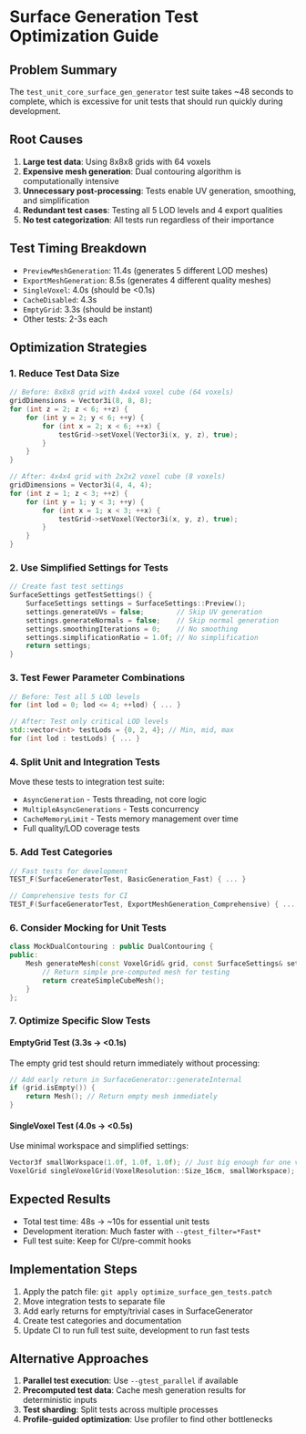 # Surface Generation Test Optimization Guide

## Problem Summary
The `test_unit_core_surface_gen_generator` test suite takes ~48 seconds to complete, which is excessive for unit tests that should run quickly during development.

## Root Causes
1. **Large test data**: Using 8x8x8 grids with 64 voxels
2. **Expensive mesh generation**: Dual contouring algorithm is computationally intensive
3. **Unnecessary post-processing**: Tests enable UV generation, smoothing, and simplification
4. **Redundant test cases**: Testing all 5 LOD levels and 4 export qualities
5. **No test categorization**: All tests run regardless of their importance

## Test Timing Breakdown
- `PreviewMeshGeneration`: 11.4s (generates 5 different LOD meshes)
- `ExportMeshGeneration`: 8.5s (generates 4 different quality meshes)
- `SingleVoxel`: 4.0s (should be <0.1s)
- `CacheDisabled`: 4.3s
- `EmptyGrid`: 3.3s (should be instant)
- Other tests: 2-3s each

## Optimization Strategies

### 1. Reduce Test Data Size
```cpp
// Before: 8x8x8 grid with 4x4x4 voxel cube (64 voxels)
gridDimensions = Vector3i(8, 8, 8);
for (int z = 2; z < 6; ++z) {
    for (int y = 2; y < 6; ++y) {
        for (int x = 2; x < 6; ++x) {
            testGrid->setVoxel(Vector3i(x, y, z), true);
        }
    }
}

// After: 4x4x4 grid with 2x2x2 voxel cube (8 voxels)
gridDimensions = Vector3i(4, 4, 4);
for (int z = 1; z < 3; ++z) {
    for (int y = 1; y < 3; ++y) {
        for (int x = 1; x < 3; ++x) {
            testGrid->setVoxel(Vector3i(x, y, z), true);
        }
    }
}
```

### 2. Use Simplified Settings for Tests
```cpp
// Create fast test settings
SurfaceSettings getTestSettings() {
    SurfaceSettings settings = SurfaceSettings::Preview();
    settings.generateUVs = false;        // Skip UV generation
    settings.generateNormals = false;    // Skip normal generation
    settings.smoothingIterations = 0;    // No smoothing
    settings.simplificationRatio = 1.0f; // No simplification
    return settings;
}
```

### 3. Test Fewer Parameter Combinations
```cpp
// Before: Test all 5 LOD levels
for (int lod = 0; lod <= 4; ++lod) { ... }

// After: Test only critical LOD levels
std::vector<int> testLods = {0, 2, 4}; // Min, mid, max
for (int lod : testLods) { ... }
```

### 4. Split Unit and Integration Tests
Move these tests to integration test suite:
- `AsyncGeneration` - Tests threading, not core logic
- `MultipleAsyncGenerations` - Tests concurrency
- `CacheMemoryLimit` - Tests memory management over time
- Full quality/LOD coverage tests

### 5. Add Test Categories
```cpp
// Fast tests for development
TEST_F(SurfaceGeneratorTest, BasicGeneration_Fast) { ... }

// Comprehensive tests for CI
TEST_F(SurfaceGeneratorTest, ExportMeshGeneration_Comprehensive) { ... }
```

### 6. Consider Mocking for Unit Tests
```cpp
class MockDualContouring : public DualContouring {
public:
    Mesh generateMesh(const VoxelGrid& grid, const SurfaceSettings& settings) override {
        // Return simple pre-computed mesh for testing
        return createSimpleCubeMesh();
    }
};
```

### 7. Optimize Specific Slow Tests

#### EmptyGrid Test (3.3s -> <0.1s)
The empty grid test should return immediately without processing:
```cpp
// Add early return in SurfaceGenerator::generateInternal
if (grid.isEmpty()) {
    return Mesh(); // Return empty mesh immediately
}
```

#### SingleVoxel Test (4.0s -> <0.5s)
Use minimal workspace and simplified settings:
```cpp
Vector3f smallWorkspace(1.0f, 1.0f, 1.0f); // Just big enough for one voxel
VoxelGrid singleVoxelGrid(VoxelResolution::Size_16cm, smallWorkspace);
```

## Expected Results
- Total test time: 48s → ~10s for essential unit tests
- Development iteration: Much faster with `--gtest_filter=*Fast*`
- Full test suite: Keep for CI/pre-commit hooks

## Implementation Steps
1. Apply the patch file: `git apply optimize_surface_gen_tests.patch`
2. Move integration tests to separate file
3. Add early returns for empty/trivial cases in SurfaceGenerator
4. Create test categories and documentation
5. Update CI to run full test suite, development to run fast tests

## Alternative Approaches
1. **Parallel test execution**: Use `--gtest_parallel` if available
2. **Precomputed test data**: Cache mesh generation results for deterministic inputs
3. **Test sharding**: Split tests across multiple processes
4. **Profile-guided optimization**: Use profiler to find other bottlenecks